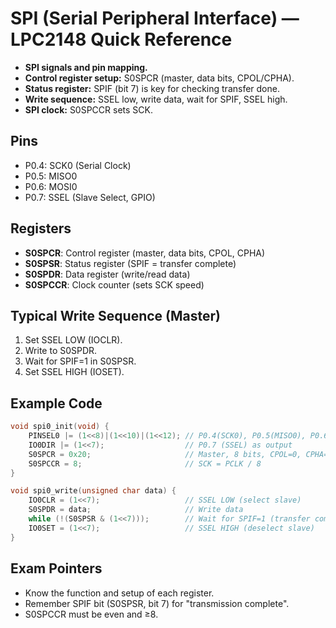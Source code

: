 # SPI (Serial Peripheral Interface) — LPC2148 Quick Reference
- **SPI signals and pin mapping.**
- **Control register setup:** S0SPCR (master, data bits, CPOL/CPHA).
- **Status register:** SPIF (bit 7) is key for checking transfer done.
- **Write sequence:** SSEL low, write data, wait for SPIF, SSEL high.
- **SPI clock:** S0SPCCR sets SCK.
## Pins
- P0.4: SCK0 (Serial Clock)
- P0.5: MISO0
- P0.6: MOSI0
- P0.7: SSEL (Slave Select, GPIO)

## Registers
- **S0SPCR**: Control register (master, data bits, CPOL, CPHA)
- **S0SPSR**: Status register (SPIF = transfer complete)
- **S0SPDR**: Data register (write/read data)
- **S0SPCCR**: Clock counter (sets SCK speed)

## Typical Write Sequence (Master)
1. Set SSEL LOW (IOCLR).
2. Write to S0SPDR.
3. Wait for SPIF=1 in S0SPSR.
4. Set SSEL HIGH (IOSET).

## Example Code
```c
void spi0_init(void) {
    PINSEL0 |= (1<<8)|(1<<10)|(1<<12); // P0.4(SCK0), P0.5(MISO0), P0.6(MOSI0)
    IO0DIR |= (1<<7);                  // P0.7 (SSEL) as output
    S0SPCR = 0x20;                     // Master, 8 bits, CPOL=0, CPHA=0
    S0SPCCR = 8;                       // SCK = PCLK / 8
}

void spi0_write(unsigned char data) {
    IO0CLR = (1<<7);                   // SSEL LOW (select slave)
    S0SPDR = data;                     // Write data
    while (!(S0SPSR & (1<<7)));        // Wait for SPIF=1 (transfer complete)
    IO0SET = (1<<7);                   // SSEL HIGH (deselect slave)
}
```

## Exam Pointers
- Know the function and setup of each register.
- Remember SPIF bit (S0SPSR, bit 7) for "transmission complete".
- S0SPCCR must be even and ≥8.
